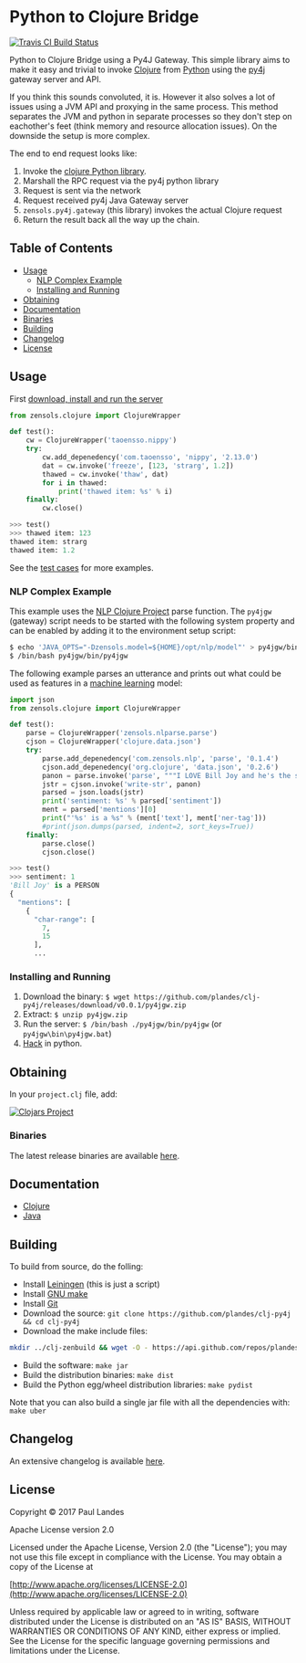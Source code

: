 # Python to Clojure Bridge

[![Travis CI Build Status][travis-badge]][travis-link]

Python to Clojure Bridge using a Py4J Gateway.  This simple library aims to
make it easy and trivial to invoke [Clojure] from [Python] using the [py4j]
gateway server and API.

If you think this sounds convoluted, it is.  However it also solves a lot of
issues using a JVM API and proxying in the same process.  This method separates
the JVM and python in separate processes so they don't step on eachother's feet
(think memory and resource allocation issues).  On the downside the setup is
more complex.

The end to end request looks like:

1. Invoke the [clojure Python library](python/clojure/api.py).
2. Marshall the RPC request via the py4j python library
3. Request is sent via the network
4. Request received py4j Java Gateway server
5. `zensols.py4j.gateway` (this library) invokes the actual Clojure request
6. Return the result back all the way up the chain.


<!-- markdown-toc start - Don't edit this section. Run M-x markdown-toc-refresh-toc -->
## Table of Contents

- [Usage](#usage)
    - [NLP Complex Example](#nlp-complex-example)
    - [Installing and Running](#installing-and-running)
- [Obtaining](#obtaining)
- [Documentation](#documentation)
- [Binaries](#binaries)
- [Building](#building)
- [Changelog](#changelog)
- [License](#license)

<!-- markdown-toc end -->


## Usage

First [download, install and run the server](#installing-and-running)

```python
from zensols.clojure import ClojureWrapper

def test():
    cw = ClojureWrapper('taoensso.nippy')
    try:
        cw.add_depenedency('com.taoensso', 'nippy', '2.13.0')
        dat = cw.invoke('freeze', [123, 'strarg', 1.2])
        thawed = cw.invoke('thaw', dat)
        for i in thawed:
            print('thawed item: %s' % i)
    finally:
        cw.close()

>>> test()
>>> thawed item: 123
thawed item: strarg
thawed item: 1.2
```

See the [test cases](test/python/tests.py) for more examples.


### NLP Complex Example

This example uses the [NLP Clojure Project] parse function.  The `py4jgw`
(gateway) script needs to be started with the following system property and can
be enabled by adding it to the environment setup script:

```bash
$ echo 'JAVA_OPTS="-Dzensols.model=${HOME}/opt/nlp/model"' > py4jgw/bin/setupenv
$ /bin/bash py4jgw/bin/py4jgw
```

The following example parses an utterance and prints out what could be used as
features in a [machine learning](https://github.com/plandes/clj-ml-model)
model:

```python
import json
from zensols.clojure import ClojureWrapper

def test():
    parse = ClojureWrapper('zensols.nlparse.parse')
    cjson = ClojureWrapper('clojure.data.json')
    try:
        parse.add_depenedency('com.zensols.nlp', 'parse', '0.1.4')
        cjson.add_depenedency('org.clojure', 'data.json', '0.2.6')
        panon = parse.invoke('parse', """I LOVE Bill Joy and he's the smartest guy in the world!""")
        jstr = cjson.invoke('write-str', panon)
        parsed = json.loads(jstr)
        print('sentiment: %s' % parsed['sentiment'])
        ment = parsed['mentions'][0]
        print("'%s' is a %s" % (ment['text'], ment['ner-tag']))
        #print(json.dumps(parsed, indent=2, sort_keys=True))
    finally:
        parse.close()
        cjson.close()

>>> test()
>>> sentiment: 1
'Bill Joy' is a PERSON
{
  "mentions": [
    {
      "char-range": [
        7, 
        15
      ], 
	  ...
```


### Installing and Running

1. Download the binary:
   `$ wget https://github.com/plandes/clj-py4j/releases/download/v0.0.1/py4jgw.zip`
2. Extract: `$ unzip py4jgw.zip`
3. Run the server: `$ /bin/bash ./py4jgw/bin/py4jgw` (or `py4jgw\bin\py4jgw.bat`)
4. [Hack](#usage) in python.


## Obtaining

In your `project.clj` file, add:

[![Clojars Project](https://clojars.org/com.zensols.py4j/gateway/latest-version.svg)](https://clojars.org/com.zensols.py4j/gateway/)

### Binaries

The latest release binaries are
available [here](https://github.com/plandes/clj-py4j/releases/latest).


## Documentation

* [Clojure](https://plandes.github.io/clj-py4j/codox/index.html)
* [Java](https://plandes.github.io/clj-py4j/apidocs/index.html)


## Building

To build from source, do the folling:

- Install [Leiningen](http://leiningen.org) (this is just a script)
- Install [GNU make](https://www.gnu.org/software/make/)
- Install [Git](https://git-scm.com)
- Download the source: `git clone https://github.com/plandes/clj-py4j && cd clj-py4j`
- Download the make include files:
```bash
mkdir ../clj-zenbuild && wget -O - https://api.github.com/repos/plandes/clj-zenbuild/tarball | tar zxfv - -C ../clj-zenbuild --strip-components 1
```
- Build the software: `make jar`
- Build the distribution binaries: `make dist`
- Build the Python egg/wheel distribution libraries: `make pydist`

Note that you can also build a single jar file with all the dependencies with: `make uber`


## Changelog

An extensive changelog is available [here](CHANGELOG.md).


## License

Copyright © 2017 Paul Landes

Apache License version 2.0

Licensed under the Apache License, Version 2.0 (the "License");
you may not use this file except in compliance with the License.
You may obtain a copy of the License at

[http://www.apache.org/licenses/LICENSE-2.0](http://www.apache.org/licenses/LICENSE-2.0)

Unless required by applicable law or agreed to in writing, software
distributed under the License is distributed on an "AS IS" BASIS,
WITHOUT WARRANTIES OR CONDITIONS OF ANY KIND, either express or implied.
See the License for the specific language governing permissions and
limitations under the License.


<!-- links-->

[NLP Clojure Project]: https://github.com/plandes/clj-nlp-parse
[py4j]: https://www.py4j.org
[Clojure]: https://clojure.org
[Python]: https://www.python.org
[travis-link]: https://travis-ci.org/plandes/clj-py4j
[travis-badge]: https://travis-ci.org/plandes/clj-py4j.svg?branch=master
